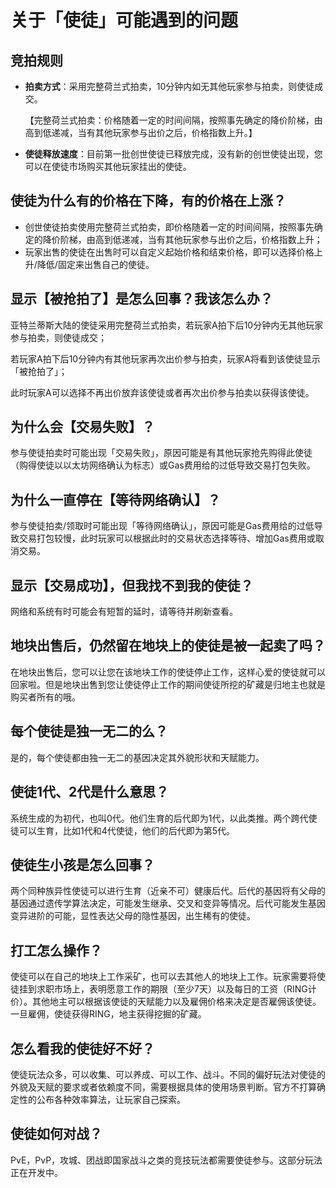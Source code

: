 # 关于「使徒」可能遇到的问题

## **竞拍规则**

* **拍卖方式**：采用完整荷兰式拍卖，10分钟内如无其他玩家参与拍卖，则使徒成交。

  【完整荷兰式拍卖：价格随着一定的时间间隔，按照事先确定的降价阶梯，由高到低递减，当有其他玩家参与出价之后，价格指数上升。】

* **使徒释放速度**：目前第一批创世使徒已释放完成，没有新的创世使徒出现，您可以在使徒市场购买其他玩家挂出的使徒。 

## **使徒为什么有的价格在下降，有的价格在上涨？**

* 创世使徒拍卖使用完整荷兰式拍卖，即价格随着一定的时间间隔，按照事先确定的降价阶梯，由高到低递减，当有其他玩家参与出价之后，价格指数上升；
* 玩家出售的使徒在出售时可以自定义起始价格和结束价格，即可以选择价格上升/降低/固定来出售自己的使徒。

## **显示【被抢拍了】是怎么回事？我该怎么办？**

亚特兰蒂斯大陆的使徒采用完整荷兰式拍卖，若玩家A拍下后10分钟内无其他玩家参与拍卖，则使徒成交；

若玩家A拍下后10分钟内有其他玩家再次出价参与拍卖，玩家A将看到该使徒显示「被抢拍了」；

此时玩家A可以选择不再出价放弃该使徒或者再次出价参与拍卖以获得该使徒。

## **为什么会【交易失败】？**

参与使徒拍卖时可能出现「交易失败」，原因可能是有其他玩家抢先购得此使徒（购得使徒以以太坊网络确认为标志）或Gas费用给的过低导致交易打包失败。

## **为什么一直停在【等待网络确认】？**

参与使徒拍卖/领取时可能出现「等待网络确认」，原因可能是Gas费用给的过低导致交易打包较慢，此时玩家可以根据此时的交易状态选择等待、增加Gas费用或取消交易。

## **显示【交易成功】，但我找不到我的使徒？**

网络和系统有时可能会有短暂的延时，请等待并刷新查看。

## **地块出售后，仍然留在地块上的使徒是被一起卖了吗？**

在地块出售后，您可以让您在该地块工作的使徒停止工作，这样心爱的使徒就可以回家啦。但是地块出售到您让使徒停止工作的期间使徒所挖的矿藏是归地主也就是购买者所有的哦。

## **每个使徒是独一无二的么？**

是的，每个使徒都由独一无二的基因决定其外貌形状和天赋能力。 

## **使徒1代、2代是什么意思？**

系统生成的为初代，也叫0代。他们生育的后代即为1代，以此类推。两个跨代使徒可以生育，比如1代和4代使徒，他们的后代即为第5代。

## **使徒生小孩是怎么回事？**

两个同种族异性使徒可以进行生育（近亲不可）健康后代。后代的基因将有父母的基因通过遗传学算法决定，可能发生继承、交叉和变异等情况。后代可能发生基因变异进阶的可能，显性表达父母的隐性基因，出生稀有的使徒。

## **打工怎么操作？**

使徒可以在自己的地块上工作采矿，也可以去其他人的地块上工作。玩家需要将使徒挂到求职市场上，表明愿意工作的期限（至少7天）以及每日的工资（RING计价）。其他地主可以根据该使徒的天赋能力以及雇佣价格来决定是否雇佣该使徒。一旦雇佣，使徒获得RING，地主获得挖掘的矿藏。

## **怎么看我的使徒好不好？**

使徒玩法众多，可以收集、可以养成、可以工作、战斗。不同的偏好玩法对使徒的外貌及天赋的要求或者依赖度不同，需要根据具体的使用场景判断。官方不打算确定性的公布各种效率算法，让玩家自己探索。

## **使徒如何对战？**

PvE，PvP，攻城、团战即国家战斗之类的竞技玩法都需要使徒参与。这部分玩法正在开发中。

